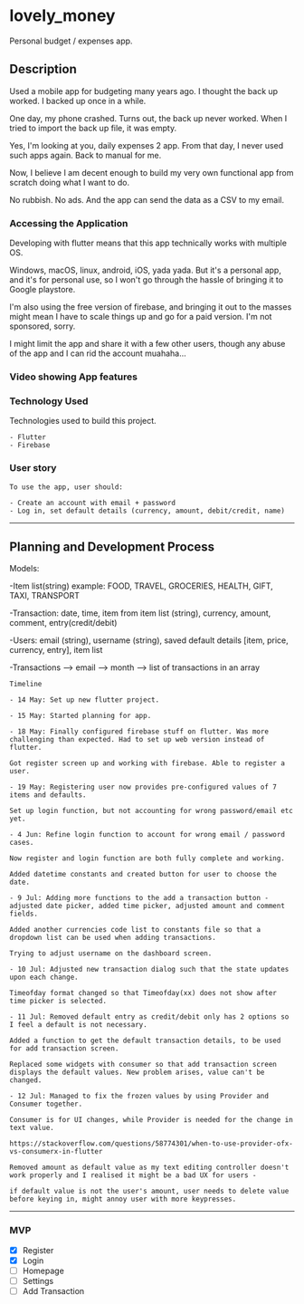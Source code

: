 # lovely_money

Personal budget / expenses app.

## Description

Used a mobile app for budgeting many years ago. I thought the back up worked. I backed up once in a while.

One day, my phone crashed. Turns out, the back up never worked. When I tried to import the back up file, it was empty.

Yes, I'm looking at you, daily expenses 2 app. From that day, I never used such apps again. Back to manual for me.

Now, I believe I am decent enough to build my very own functional app from scratch doing what I want to do.

No rubbish. No ads. And the app can send the data as a CSV to my email.

### Accessing the Application

Developing with flutter means that this app technically works with multiple OS.

Windows, macOS, linux, android, iOS, yada yada.
But it's a personal app, and it's for personal use, so I won't go through the hassle of bringing it to Google playstore.

I'm also using the free version of firebase, and bringing it out to the masses might mean I have to scale things up and go for a paid version. I'm not sponsored, sorry.

I might limit the app and share it with a few other users, though any abuse of the app and I can rid the account muahaha...

### Video showing App features

### Technology Used

Technologies used to build this project.

```
- Flutter
- Firebase

```

### User story

```
To use the app, user should:

- Create an account with email + password
- Log in, set default details (currency, amount, debit/credit, name)

```

---

## Planning and Development Process

Models:

-Item list(string) example: FOOD, TRAVEL, GROCERIES, HEALTH, GIFT, TAXI, TRANSPORT

-Transaction: date, time, item from item list (string), currency, amount, comment, entry(credit/debit)

-Users: email (string), username (string), saved default details [item, price, currency, entry], item list

-Transactions --> email --> month --> list of transactions in an array

```
Timeline

- 14 May: Set up new flutter project.

- 15 May: Started planning for app.

- 18 May: Finally configured firebase stuff on flutter. Was more challenging than expected. Had to set up web version instead of flutter.

Got register screen up and working with firebase. Able to register a user.

- 19 May: Registering user now provides pre-configured values of 7 items and defaults.

Set up login function, but not accounting for wrong password/email etc yet.

- 4 Jun: Refine login function to account for wrong email / password cases.

Now register and login function are both fully complete and working.

Added datetime constants and created button for user to choose the date.

- 9 Jul: Adding more functions to the add a transaction button - adjusted date picker, added time picker, adjusted amount and comment fields.

Added another currencies code list to constants file so that a dropdown list can be used when adding transactions.

Trying to adjust username on the dashboard screen.

- 10 Jul: Adjusted new transaction dialog such that the state updates upon each change.

Timeofday format changed so that Timeofday(xx) does not show after time picker is selected.

- 11 Jul: Removed default entry as credit/debit only has 2 options so I feel a default is not necessary.

Added a function to get the default transaction details, to be used for add transaction screen.

Replaced some widgets with consumer so that add transaction screen displays the default values. New problem arises, value can't be changed.

- 12 Jul: Managed to fix the frozen values by using Provider and Consumer together.

Consumer is for UI changes, while Provider is needed for the change in text value.

https://stackoverflow.com/questions/58774301/when-to-use-provider-ofx-vs-consumerx-in-flutter

Removed amount as default value as my text editing controller doesn't work properly and I realised it might be a bad UX for users - 

if default value is not the user's amount, user needs to delete value before keying in, might annoy user with more keypresses.

```

---

### MVP

- [x] Register
- [x] Login
- [ ] Homepage
- [ ] Settings
- [ ] Add Transaction